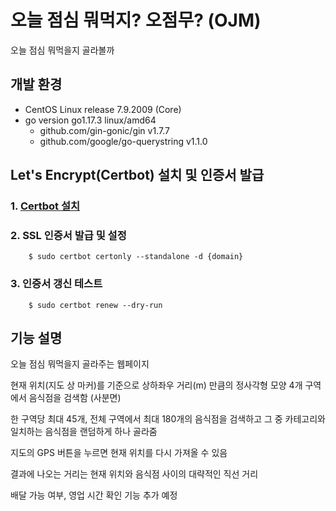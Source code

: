 # 오늘 점심 뭐먹지? 오점무? (OJM)

오늘 점심 뭐먹을지 골라볼까

## 개발 환경

- CentOS Linux release 7.9.2009 (Core)
- go version go1.17.3 linux/amd64
  - github.com/gin-gonic/gin v1.7.7
  - github.com/google/go-querystring v1.1.0
    
## Let's Encrypt(Certbot) 설치 및 인증서 발급

### 1. [Certbot 설치](https://certbot.eff.org/instructions)
### 2. SSL 인증서 발급 및 설정
    
        $ sudo certbot certonly --standalone -d {domain}

### 3. 인증서 갱신 테스트

        $ sudo certbot renew --dry-run

## 기능 설명

오늘 점심 뭐먹을지 골라주는 웹페이지

현재 위치(지도 상 마커)를 기준으로 상하좌우 거리(m) 만큼의 정사각형 모양 4개 구역에서 음식점을 검색함 (사분면) 

한 구역당 최대 45개, 전체 구역에서 최대 180개의 음식점을 검색하고 그 중 카테고리와 일치하는 음식점을 랜덤하게 하나 골라줌

지도의 GPS 버튼을 누르면 현재 위치를 다시 가져올 수 있음

결과에 나오는 거리는 현재 위치와 음식점 사이의 대략적인 직선 거리

배달 가능 여부, 영업 시간 확인 기능 추가 예정